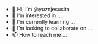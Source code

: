 - 👋 Hi, I’m @yuznjesusita
- 👀 I’m interested in ...
- 🌱 I’m currently learning ...
- 💞️ I’m looking to collaborate on ...
- 📫 How to reach me ...

<!---
yuznjesusita/yuznjesusita is a ✨ special ✨ repository because its `README.md` (this file) appears on your GitHub profile.
You can click the Preview link to take a look at your changes.
--->
